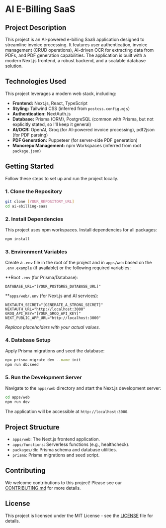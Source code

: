 # AI E-Billing SaaS

## Project Description

This project is an AI-powered e-billing SaaS application designed to streamline invoice processing. It features user authentication, invoice management (CRUD operations), AI-driven OCR for extracting data from PDFs, and PDF generation capabilities. The application is built with a modern Next.js frontend, a robust backend, and a scalable database solution.

## Technologies Used

This project leverages a modern web stack, including:

- **Frontend:** Next.js, React, TypeScript
- **Styling:** Tailwind CSS (inferred from `postcss.config.mjs`)
- **Authentication:** NextAuth.js
- **Database:** Prisma (ORM), PostgreSQL (common with Prisma, but not explicitly stated, so I'll keep it general)
- **AI/OCR:** OpenAI, Groq (for AI-powered invoice processing), pdf2json (for PDF parsing)
- **PDF Generation:** Puppeteer (for server-side PDF generation)
- **Monorepo Management:** npm Workspaces (inferred from root `package.json`)

## Getting Started

Follow these steps to set up and run the project locally.

### 1. Clone the Repository

```bash
git clone [YOUR_REPOSITORY_URL]
cd ai-ebilling-saas
```

### 2. Install Dependencies

This project uses npm workspaces. Install dependencies for all packages:

```bash
npm install
```

### 3. Environment Variables

Create a `.env` file in the root of the project and in `apps/web` based on the `.env.example` (if available) or the following required variables:

**Root `.env` (for Prisma/Database):

```
DATABASE_URL="[YOUR_POSTGRES_DATABASE_URL]"
```

**`apps/web/.env` (for Next.js and AI services):

```
NEXTAUTH_SECRET="[GENERATE_A_STRONG_SECRET]"
NEXTAUTH_URL="http://localhost:3000"
GROQ_API_KEY="[YOUR_GROQ_API_KEY]"
NEXT_PUBLIC_APP_URL="http://localhost:3000"
```

*Replace placeholders with your actual values.*

### 4. Database Setup

Apply Prisma migrations and seed the database:

```bash
npx prisma migrate dev --name init
npm run db:seed
```

### 5. Run the Development Server

Navigate to the `apps/web` directory and start the Next.js development server:

```bash
cd apps/web
npm run dev
```

The application will be accessible at `http://localhost:3000`.

## Project Structure

- `apps/web`: The Next.js frontend application.
- `apps/functions`: Serverless functions (e.g., healthcheck).
- `packages/db`: Prisma schema and database utilities.
- `prisma`: Prisma migrations and seed script.

## Contributing

We welcome contributions to this project! Please see our [CONTRIBUTING.md](CONTRIBUTING.md) for more details.

## License

This project is licensed under the MIT License - see the [LICENSE](LICENSE) file for details.

